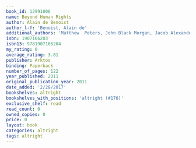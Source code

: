 ```yaml
---
book_id: 12991006
name: Beyond Human Rights
author: Alain de Benoist
author_l-f: 'Benoist, Alain de'
additional_authors: 'Matthew  Peters, John Black Morgan, Jacob Alexander'
isbn: 1907166203
isbn13: 9781907166204
my_rating: 0
average_rating: 3.81
publisher: Arktos
binding: Paperback
number_of_pages: 122
year_published: 2011
original_publication_year: 2011
date_added: '2/28/2017'
bookshelves: altright
bookshelves_with_positions: 'altright (#176)'
exclusive_shelf: read
read_count: 0
owned_copies: 0
price: 0
layout: book
categories: altright
tags: altright
---
```

